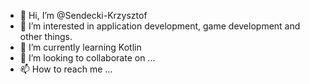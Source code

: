 - 👋 Hi, I’m @Sendecki-Krzysztof
- 👀 I’m interested in application development, game development and other things.
- 🌱 I’m currently learning Kotlin
- 💞️ I’m looking to collaborate on ...
- 📫 How to reach me ...

<!---
Sendecki-Krzysztof/Sendecki-Krzysztof is a ✨ special ✨ repository because its `README.md` (this file) appears on your GitHub profile.
You can click the Preview link to take a look at your changes.
--->
